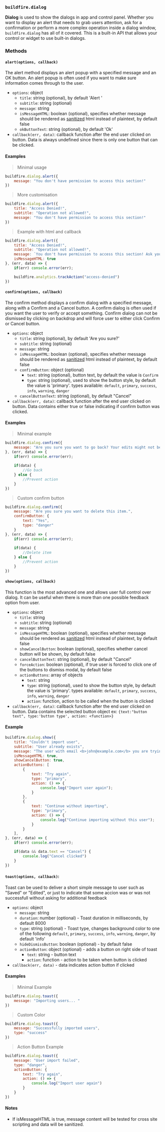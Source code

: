 ### `buildfire.dialog`

**Dialog** is used to show the dialogs in app and control panel. Whether you want to display an alert that needs to grab users attention, ask for a confirmation or perform a more complex operation inside a dialog window, `buildfire.dialog` has all of it covered.
This is a built-in API that allows your control or widget to use built-in dialogs.

### Methods
#### `alert(options, callback)` 
The alert method displays an alert popup with a specified message and an OK button. An alert popup is often used if you want to make sure information comes through to the user.
  * `options`: object
    * `title`: string (optional), by default 'Alert '
    * `subtitle`: string (optional)
    * `message`: string
    * `isMessageHTML`: boolean (optional), specifies whether message should be rendered as [sanitized](https://github.com/BuildFire/sdk/wiki/How-to-use-Dialogs#notes) html instead of plaintext, by default false
    * `okButtonText`: string (optional), by default 'Ok'
  * `callback(err, data)`: callback function after the end user clicked on button. Data is always undefined since there is only one button that can be clicked. 

#### Examples
> Minimal usage
```javascript
buildfire.dialog.alert({
    message: "You don't have permission to access this section!"
})
```
> More customisation
```javascript
buildfire.dialog.alert({
    title: "Access Denied!",
    subtitle: "Operation not allowed!",
    message: "You don't have permission to access this section!"
})
```

> Example with html and callback
```javascript
buildfire.dialog.alert({
    title: "Access Denied!",
    subtitle: "Operation not allowed!",
    message: `You don't have permission to access this section! Ask your site administrator to enable this for you! More info <a href="#">here</a>`,
    isMessageHTML: true
}, (err, data) => {
    if(err) console.error(err);

    buildfire.analytics.trackAction("access-denied")
})
```


#### `confirm(options, callback)`
The confirm method displays a confirm dialog with a specified message, along with a Confirm and a Cancel button. A confirm dialog is often used if you want the user to verify or accept something. Confirm dialog can not be dismissed by clicking on backdrop and will force user to either click Confirm or Cancel button.
  * `options`: object
    * `title`: string (optional), by default 'Are you sure?'
    * `subtitle`: string (optional)
    * `message`: string
    * `isMessageHTML`: boolean (optional), specifies whether message should be rendered as [sanitized](https://github.com/BuildFire/sdk/wiki/How-to-use-Dialogs#notes) html instead of plaintext, by default false
    * `confirmButton`: object (optional)
        * `text`: string (optional), button text, by default the value is `Confirm`
        * `type`: string (optional), used to show the button style, by default the value is 'primary'. types available: `default`, `primary`, `success`, `info`, `warning`, `danger`
    * `cancelButtonText`: string (optional), by default "Cancel"
  * `callback(err, data)`: callback function after the end user clicked on button. Data contains either true or false indicating if confirm button was clicked.

#### Examples
> Minimal example
```javascript
buildfire.dialog.confirm({
    message: "Are you sure you want to go back? Your edits might not be saved."
}, (err, data) => {
    if(err) console.error(err);
    
    if(data) {
        //Go back
    } else {
        //Prevent action
    }
})
```

> Custom confirm button
```javascript
buildfire.dialog.confirm({
    message: "Are you sure you want to delete this item.",
    confirmButton: {
        text: "Yes",
        type: "danger"
    }
}, (err, data) => {
    if(err) console.error(err);
    
    if(data) {
        //Delete item
    } else {
        //Prevent action
    }
})
```

#### `show(options, callback)`
This function is the most advanced one and allows user full control over dialog. It can be useful when there is more than one possible feedback option from user.
  * `options`: object
    * `title`: string
    * `subtitle`: string (optional)
    * `message`: string
    * `isMessageHTML`: boolean (optional), specifies whether message should be rendered as [sanitized](https://github.com/BuildFire/sdk/wiki/How-to-use-Dialogs#notes) html instead of plaintext, by default false
    * `showCancelButton`: boolean (optional), specifies whether cancel button will be shown, by default false
    * `cancelButtonText`: string (optional), by default "Cancel"
    * `forceAction`: boolean (optional), if true user is forced to click one of the buttons to dismiss modal, by default false
    * `actionButtons`: array of objects
        * `text`: string
        * `type`: string (optional), used to show the button style, by default the value is 'primary'. types available: `default`, `primary`, `success`, `info`, `warning`, `danger`
        * `action`: function, action to be called when the button is clicked
  * `callback(err, data)`: callback function after the end user clicked on button. Data contains the selected button object ex: `{text:"button text", type:'button type', action: <function>}`

#### Example
```javascript
buildfire.dialog.show({
    title: "Couldn't import user",
    subtitle: "User already exists",
    message: "The user with email <b>john@example.com</b> you are trying to import already exists.",
    isMessageHTML: true,
    showCancelButton: true,
    actionButtons: [
        {
            text: "Try again",
            type: "primary",
            action: () => { 
                console.log("Import user again");
            }
        },
        {
            text: "Continue without importing",
            type: "primary",
            action: () => { 
                console.log("Continue importing without this user");
            }
        }
    ],
}, (err, data) => {
    if(err) console.error(err);

    if(data && data.text == "Cancel") {
        console.log("Cancel clicked")
    }
})
```

#### `toast(options, callback)`: 
Toast can be used to deliver a short simple message to user such as "Saved" or "Edited", or just to indicate that some accion was or was not successfull without asking for additional feedback
  * `options`: object
    * `message`: string
    * `duration`: number (optional) - Toast duration in milliseconds, by default 8000
    * `type`: string (optional) - Toast type, changes background color to one of the following `default`, `primary`, `success`, `info`, `warning`, `danger`, by default 'info'
    * `hideDismissButton`: boolean (optional) - by default false
    * `actionButton`: object (optional) - adds a button on right side of toast
      * `text`: string - button text
      * `action`: function - action to be taken when button is clicked
  * `callback(err, data)` - data indicates action button if clicked

#### Examples
> Minimal Example
```javascript
buildfire.dialog.toast({
    message: "Importing users... "
})
```

> Custom Color
```javascript
buildfire.dialog.toast({
    message: "Successfully imported users",
    type: "success"
})
```

> Action Button Example
```javascript
buildfire.dialog.toast({
    message: "User import failed",
    type: "danger",
    actionButton: {
        text: "Try again",
        action: () => { 
            console.log("Import user again") 
        }
    }
})
```

#### Notes
* If isMessageHTML is true, message content will be tested for cross site scripting and data will be sanitized.